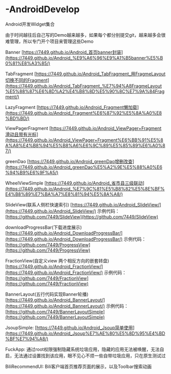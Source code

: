 # -AndroidDevelop
Android开发Widget集合

由于时间越往后自己写的Demo越来越多，如果每个都分别提交git，越来越多会很难管理，所以专门开个项目来管理这些Demo

Banner [https://7449.github.io/Android_首页banner封装](https://7449.github.io/Android_%E9%A6%96%E9%A1%B5banner%E5%B0%81%E8%A3%85/)

TabFragment [https://7449.github.io/Android_TabFragment_用FragmeLayout切换不同的Fragment](https://7449.github.io/Android_TabFragment_%E7%94%A8FragmeLayout%E5%88%87%E6%8D%A2%E4%B8%8D%E5%90%8C%E7%9A%84Fragment/)

LazyFragment [https://7449.github.io/Android_Fragment懒加载](https://7449.github.io/Android_Fragment%E6%87%92%E5%8A%A0%E8%BD%BD/)

ViewPagerFragment [https://7449.github.io/Android_ViewPager+Fragment滑动且带有光标](https://7449.github.io/Android_ViewPager+Fragment%E6%BB%91%E5%8A%A8%E4%B8%94%E5%B8%A6%E6%9C%89%E5%85%89%E6%A0%87/)

greenDao [https://7449.github.io/Android_greenDao增删改查](https://7449.github.io/Android_greenDao%E5%A2%9E%E5%88%A0%E6%94%B9%E6%9F%A5/)

WheelViewSimple [https://7449.github.io/Android_省市县三级联动](https://7449.github.io/Android_%E7%9C%81%E5%B8%82%E5%8E%BF%E4%B8%89%E7%BA%A7%E8%81%94%E5%8A%A8/)

SlideView(联系人侧栏快速索引) [https://7449.github.io/Android_SlideView/](https://7449.github.io/Android_SlideView/) 示例代码：[https://github.com/7449/SlideView](https://github.com/7449/SlideView)

downloadProgressBar(下载进度展示) [https://7449.github.io/Android_DownloadProgressBar/](https://7449.github.io/Android_DownloadProgressBar/) 示例代码：[https://github.com/7449/ProgressView](https://github.com/7449/ProgressView)

FractionView(自定义view 两个相反方向的嵌套转盘) [https://7449.github.io/Android_FractionView/](https://7449.github.io/Android_FractionView/) 示例代码：[https://github.com/7449/FractionView](https://github.com/7449/FractionView)

BannerLayout(五行代码实现Banner轮播) [https://7449.github.io/Android_BannerLayout/](https://7449.github.io/Android_BannerLayout/) 示例代码：[https://github.com/7449/BannerLayoutSimple](https://github.com/7449/BannerLayoutSimple)

JsoupSimple: [https://7449.github.io/Android_Jsoup简单使用](https://7449.github.io/Android_Jsoup%E7%AE%80%E5%8D%95%E4%BD%BF%E7%94%A8/)

FuckApp: 通过root权限强制隐藏系统垃圾应用，隐藏的应用无法被唤醒，无法自启，无法通过设置找到该应用，眼不见心不烦一些自带垃圾应用，只在原生测试过

BiliRecommendUI: Bili客户端首页推荐页面的展示，以及Toolbar搜索动画
